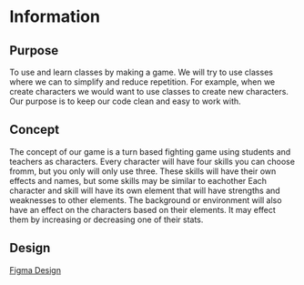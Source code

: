 # Information

## Purpose
To use and learn classes by making a game. We will try to use classes where we can to simplify and reduce repetition. For example, when we create characters we would want to use classes to create new characters. Our purpose is to keep our code clean and easy to work with.

## Concept
The concept of our game is a turn based fighting game using students and teachers as characters. Every character will have four skills you can choose fromm, but you only will only use three. These skills will have their own effects and names, but some skills may be similar to eachother  Each character and skill will have its own element that will have strengths and weaknesses
to other elements. The background or environment will also have an effect on the characters based on their elements. It may effect them by increasing or decreasing one of their stats. 

## Design

[Figma Design](https://www.figma.com/design/pOtReZZPDqyv9QEkUrHsbf/O.L.O.L.-Battlegrounds?node-id=0-1&t=xqshV24ugRJigAj1-1)
